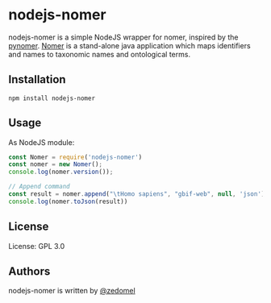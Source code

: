 # nodejs-nomer
nodejs-nomer is a simple NodeJS wrapper for nomer, inspired by the [pynomer](https://github.com/nleguillarme/pynomer). [Nomer](https://github.com/globalbioticinteractions/nomer) is a stand-alone java application which maps identifiers and names to taxonomic names and ontological terms.

## Installation

```
npm install nodejs-nomer
```

## Usage

As NodeJS module:

```javascript
const Nomer = require('nodejs-nomer')
const nomer = new Nomer();
console.log(nomer.version());

// Append command
const result = nomer.append("\tHomo sapiens", "gbif-web", null, 'json')
console.log(nomer.toJson(result))
```

## License

License: GPL 3.0

## Authors

nodejs-nomer is written by [@zedomel](https://github.com/zedomel)
